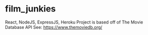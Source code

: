 # film_junkies
React, NodeJS, ExpressJS, Heroku
Project is based off of The Movie Database API
See: https://www.themoviedb.org/
